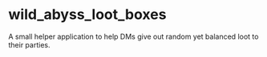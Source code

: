 # wild_abyss_loot_boxes
A small helper application to help DMs give out random yet balanced loot to their parties.
